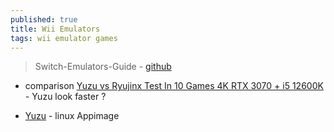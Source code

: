 ```yaml
---
published: true
title: Wii Emulators
tags: wii emulator games
---
```

> Switch-Emulators-Guide - [github](https://github.com/Abd-007/Switch-Emulators-Guide/blob/main/README.md)

- comparison [Yuzu vs Ryujinx Test In 10 Games 4K  RTX 3070 + i5 12600K](https://www.youtube.com/watch?v=ZR3MOkOAKdo) - Yuzu look faster ?

- [Yuzu](https://yuzu-emu.org/) - linux Appimage
